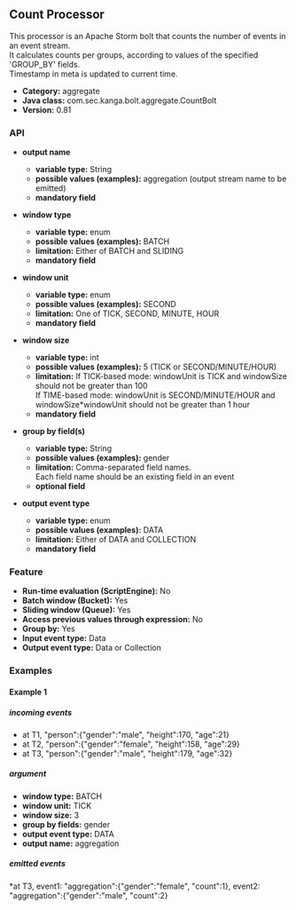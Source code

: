 Count Processor
----------------------

This processor is an Apache Storm bolt that counts the number of events in an event stream.<br>
It calculates counts per groups, according to values of the specified 'GROUP_BY' fields.<br>
Timestamp in meta is updated to current time.

* __Category:__ aggregate
* __Java class:__ com.sec.kanga.bolt.aggregate.CountBolt
* __Version:__ 0.81

### API

* __output name__
    * __variable type:__ String
    * __possible values (examples):__ aggregation (output stream name to be emitted)
    * __mandatory field__

* __window type__
    * __variable type:__ enum
    * __possible values (examples):__ BATCH 
    * __limitation:__ Either of BATCH and SLIDING
    * __mandatory field__

* __window unit__
    * __variable type:__ enum
    * __possible values (examples):__ SECOND 
    * __limitation:__ One of TICK, SECOND, MINUTE, HOUR
    * __mandatory field__

* __window size__
    * __variable type:__ int
    * __possible values (examples):__ 5 (TICK or SECOND/MINUTE/HOUR)
    * __limitation:__ If TICK-based mode: windowUnit is TICK and windowSize should not be greater than 100<br> If TIME-based mode: windowUnit is SECOND/MINUTE/HOUR and windowSize*windowUnit should not be greater than 1 hour
    * __mandatory field__
    
* __group by field(s)__
    * __variable type:__ String
    * __possible values (examples):__ gender
    * __limitation:__ Comma-separated field names.<br>Each field name should be an existing field in an event               
    * __optional field__

* __output event type__
    * __variable type:__ enum
    * __possible values (examples):__ DATA 
    * __limitation:__ Either of DATA and COLLECTION
    * __mandatory field__  


### Feature

* __Run-time evaluation (ScriptEngine):__ No
* __Batch window (Bucket):__ Yes
* __Sliding window (Queue):__ Yes
* __Access previous values through expression:__ No
* __Group by:__ Yes
* __Input event type:__ Data
* __Output event type:__ Data or Collection


### Examples

#### Example 1

##### incoming events
* at T1, "person":{"gender":"male", "height":170, "age":21}
* at T2, "person":{"gender":"female", "height":158, "age":29}
* at T3, "person":{"gender":"male", "height":179, "age":32}

##### argument
* __window type:__ BATCH
* __window unit:__ TICK
* __window size:__ 3
* __group by fields:__ gender
* __output event type:__ DATA
* __output name:__ aggregation

##### emitted events
*at T3, event1: "aggregation":{"gender":"female", "count":1}, event2: "aggregation":{"gender":"male", "count":2}